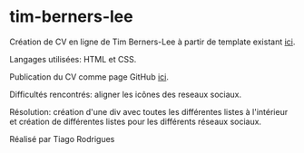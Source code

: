 # tim-berners-lee

Création de CV en ligne de Tim Berners-Lee à partir de template existant [ici](https://github.com/becodeorg/CRL-Keller-1-18/blob/master/Parcours/01-Prairie/4.HTML-CSS/images/goal-css.png).

Langages utilisées: HTML et CSS.

Publication du CV comme page GitHub [ici](https://rodriguestiago.github.io/tim-berners-lee/).

Difficultés rencontrés: aligner les icônes des reseaux sociaux.

Résolution: création d'une div avec toutes les différentes listes à l'intérieur et création de différentes listes pour les différents réseaux sociaux.

Réalisé par Tiago Rodrigues
